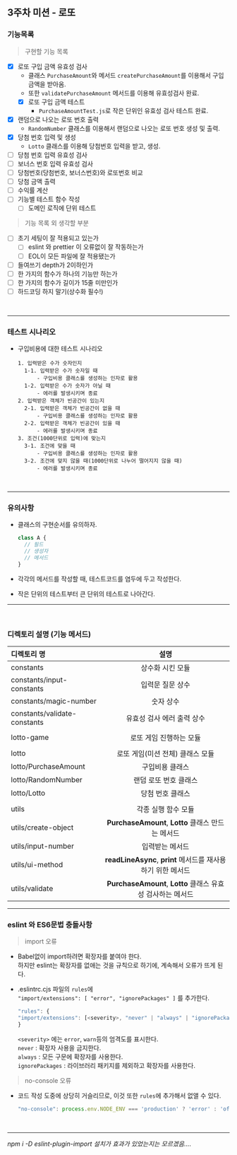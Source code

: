 ## 3주차 미션 - 로또

### 기능목록

> 구현할 기능 목록

- [x] 로또 구입 금액 유효성 검사
  - 클래스 `PurchaseAmount`와 메서드 `createPurchaseAmount`를 이용해서 구입 금액을 받아옴.
  - 또한 `validatePurchaseAmount` 메서드를 이용해 유효성검사 완료.
  - [x] 로또 구입 금액 테스트
    - `PurchaseAmountTest.js`로 작은 단위인 유효성 검사 테스트 완료.
- [x] 랜덤으로 나오는 로또 번호 출력
  - `RandomNumber` 클래스를 이용해서 랜덤으로 나오는 로또 번호 생성 및 출력.
- [x] 당첨 번호 입력 및 생성
  - `Lotto` 클래스를 이용해 당첨번호 입력을 받고, 생성.
- [ ] 당첨 번호 입력 유효성 검사
- [ ] 보너스 번호 입력 유효성 검사
- [ ] 당첨번호(당첨번호, 보너스번호)와 로또번호 비교
- [ ] 당첨 금액 출력
- [ ] 수익률 계산
- [ ] 기능별 테스트 함수 작성
  - [ ] 도메인 로직에 단위 테스트

> 기능 목록 외 생각할 부분

- [ ] 초기 세팅이 잘 적용되고 있는가
  - [ ] eslint 와 prettier 이 오류없이 잘 작동하는가
  - [ ] EOL이 모든 파일에 잘 적용됐는가
- [ ] 들여쓰기 depth가 2이하인가
- [ ] 한 가지의 함수가 하나의 기능만 하는가
- [ ] 한 가지의 함수가 길이가 15줄 미만인가
- [ ] 하드코딩 하지 말기(상수화 필수!)

<br>

---

### 테스트 시나리오

- 구입비용에 대한 테스트 시나리오

  ```
  1. 입력받은 수가 숫자인지
    1-1. 입력받은 수가 숫자일 때
        - 구입비용 클래스를 생성하는 인자로 활용
    1-2. 입력받은 수가 숫자가 아닐 때
        - 에러를 발생시키며 종료
  2. 입력받은 객체가 빈공간이 있는지
    2-1. 입력받은 객체가 빈공간이 없을 때
        - 구입비용 클래스를 생성하는 인자로 활용
    2-2. 입력받은 객체가 빈공간이 있을 때
        - 에러를 발생시키며 종료
  3. 조건(1000단위로 입력)에 맞는지
    3-1. 조건에 맞을 때
        - 구입비용 클래스를 생성하는 인자로 활용
    3-2. 조건에 맞지 않을 때(1000단위로 나누어 떨어지지 않을 때)
        - 에러를 발생시키며 종료
  ```

<br>

---

### 유의사항

- 클래스의 구현순서를 유의하자.

  ```javascript
  class A {
    // 필드
    // 생성자
    // 메서드
  }
  ```

- 각각의 메서드를 작성할 때, 테스트코드를 염두에 두고 작성한다.

- 작은 단위의 테스트부터 큰 단위의 테스트로 나아간다.

---

<br>

### 디렉토리 설명 (기능 메서드)

| 디렉토리 명                  |                             설명                             |
| :--------------------------- | :----------------------------------------------------------: |
| constants                    |                       상수화 시킨 모듈                       |
| constants/input-constants    |                       입력문 질문 상수                       |
| constants/magic-number       |                          숫자 상수                           |
| constants/validate-constants |                  유효성 검사 에러 출력 상수                  |
|                              |                                                              |
| lotto-game                   |                   로또 게임 진행하는 모듈                    |
|                              |                                                              |
| lotto                        |               로또 게임(미션 전체) 클래스 모듈               |
| lotto/PurchaseAmount         |                       구입비용 클래스                        |
| lotto/RandomNumber           |                    랜덤 로또 번호 클래스                     |
| lotto/Lotto                  |                       당첨 번호 클래스                       |
|                              |                                                              |
| utils                        |                     각종 실행 함수 모듈                      |
| utils/create-object          |      **PurchaseAmount**, **Lotto** 클래스 만드는 메서드      |
| utils/input-number           |                       입력받는 메서드                        |
| utils/ui-method              | **readLineAsync**, **print** 메서드를 재사용하기 위한 메서드 |
| utils/validate               | **PurchaseAmount**, **Lotto** 클래스 유효성 검사하는 메서드  |

---

### eslint 와 ES6문법 충돌사항

> import 오류

- Babel없이 import하려면 확장자를 붙여야 한다.  
  하지만 eslint는 확장자를 없애는 것을 규칙으로 하기에,
  계속해서 오류가 뜨게 된다.

- .eslintrc.cjs 파일의 `rules`에  
  `"import/extensions": [ "error", "ignorePackages" ]` 를 추가한다.

  ```cjs
  "rules": {
  "import/extensions": [<severity>, "never" | "always" | "ignorePackages"]
  }
  ```

  `<severity>` 에는 `error`, `warn`등의 엄격도를 표시한다.  
  `never` : 확장자 사용을 금지한다.  
  `always` : 모든 구문에 확장자를 사용한다.  
  `ignorePackages` : 라이브러리 패키지를 제외하고 확장자를 사용한다.

> no-console 오류

- 코드 작성 도중에 상당히 거슬리므로,
  이것 또한 `rules`에 추가해서 없앨 수 있다.

  ```cjs
  "no-console": process.env.NODE_ENV === 'production' ? 'error' : 'off',
  ```

<br>

---

_npm i -D eslint-plugin-import 설치가 효과가 있었는지는 모르겠음...._
